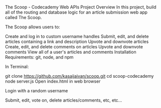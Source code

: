 The Scoop - Codecademy Web APIs
Project Overview
In this project, build all of the routing and database logic for an article submission web app called The Scoop.

The Scoop allows users to:

Create and log in to custom username handles
Submit, edit, and delete articles containing a link and description
Upvote and downvote articles
Create, edit, and delete comments on articles
Upvote and downvote comments
View all of a user's articles and comments
Installation
Requirements: git, node, and npm

In Terminal:

git clone https://github.com/kasaijaivan/scoop.git
cd scoop-codecademy
node server.js
Open index.html in web browser

Login with a random username

Submit, edit, vote on, delete articles/comments, etc, etc...

